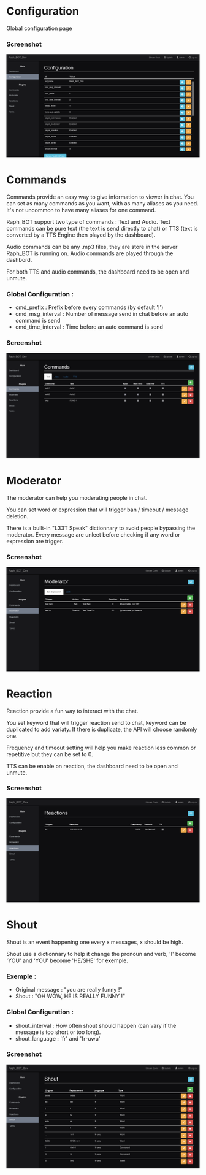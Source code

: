 # Configuration

Global configuration page

### Screenshot

![Raph_BOT](./Configuration.png)

# Commands

Commands provide an easy way to give information to viewer in chat.
You can set as many commands as you want, with as many aliases as you need. It's not uncommon to have many aliases for one command.

Raph_BOT support two type of commands : Text and Audio.
Text commands can be pure text (the text is send directly to chat) or TTS (text is converted by a TTS Engine then played by the dashboard).

Audio commands can be any .mp3 files, they are store in the server Raph_BOT is running on. Audio commands are played through the dashbord.

For both TTS and audio commands, the dashboard need to be open and unmute.

### Global Configuration :
- cmd_prefix : Prefix before every commands (by default '!')
- cmd_msg_interval : Number of message send in chat before an auto command is send
- cmd_time_interval : Time before an auto command is send

### Screenshot

![Raph_BOT](./Commands.png)

# Moderator

The moderator can help you moderating people in chat.

You can set word or expression that will trigger ban / timeout / message deletion.

There is a built-in "L33T Speak" dictionnary to avoid people bypassing the moderator. Every message are unleet before checking if any word or expression are trigger.

### Screenshot

![Raph_BOT](./Moderator.png)

# Reaction

Reaction provide a fun way to interact with the chat.

You set keyword that will trigger reaction send to chat, keyword can be duplicated to add variaty. If there is duplicate, the API will choose randomly one.

Frequency and timeout setting will help you make reaction less common or repetitive but they can be set to 0.

TTS can be enable on reaction, the dashboard need to be open and unmute.

### Screenshot

![Raph_BOT](./Reactions.png)

# Shout

Shout is an event happening one every x messages, x should be high.

Shout use a dictionnary to help it change the pronoun and verb, 'I' become 'YOU' and 'YOU' become 'HE/SHE' for exemple.

### Exemple :
- Original message : "you are really funny !"
- Shout : "OH WOW, HE IS REALLY FUNNY !"

### Global Configuration :
- shout_interval : How often shout should happen (can vary if the message is too short or too long).
- shout_language : 'fr' and 'fr-uwu'

### Screenshot

![Raph_BOT](./Shout.png)